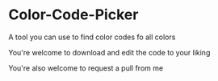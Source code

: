 # Color-Code-Picker
A tool you can use to find color codes fo all colors

You're welcome to download and edit the code to your liking

You're also welcome to request a pull from me
